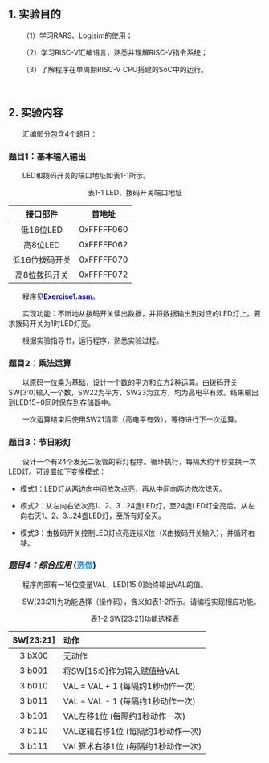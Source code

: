 ## 1. 实验目的

&emsp;&emsp;（1）学习RARS、Logisim的使用；

&emsp;&emsp;（2）学习RISC-V汇编语言，熟悉并理解RISC-V指令系统；

&emsp;&emsp;（3）了解程序在单周期RISC-V CPU搭建的SoC中的运行。

&emsp;&emsp;

## 2. 实验内容

&emsp;&emsp;汇编部分包含4个题目：

### 题目1：基本输入输出

&emsp;&emsp;LED和拨码开关的端口地址如表1-1所示。

<center>表1-1 LED、拨码开关端口地址</center>
<center>

| 接口部件 | 首地址 |
| :-: | :-: |
| 低16位LED | 0xFFFFF060 |
| 高8位LED | 0xFFFFF062 |
| 低16位拨码开关 | 0xFFFFF070 |
| 高8位拨码开关 | 0xFFFFF072 |

</center>

&emsp;&emsp;程序见<font color = blue>**Exercise1.asm**</font>。

&emsp;&emsp;实现功能：不断地从拨码开关读出数据，并将数据输出到对应的LED灯上。要求拨码开关为1时LED灯亮。

&emsp;&emsp;根据实验指导书，运行程序，熟悉实验过程。

### 题目2：乘法运算

&emsp;&emsp;以原码一位乘为基础，设计一个数的平方和立方2种运算。由拨码开关SW[3:0]输入一个数，SW22为平方，SW23为立方，均为高电平有效。结果输出到LED15~0同时保存到存储器中。

&emsp;&emsp;一次运算结束后使用SW21清零（高电平有效），等待进行下一次运算。

### 题目3：节日彩灯

&emsp;&emsp;设计一个有24个发光二极管的彩灯程序。循环执行，每隔大约半秒变换一次LED灯。可设置如下变换模式：

- 模式1：LED灯从两边向中间依次点亮，再从中间向两边依次熄灭。

- 模式2：从左向右依次亮1、2、3…24盏LED灯，至24盏LED灯全亮后，从左向右灭1、2、3…24盏LED灯，至所有灯全灭。

- 模式3：由拨码开关控制LED灯点亮连续X位（X由拨码开关输入），并循环右移。

### *题目4：综合应用* (<font color = DodgerBlue>**选做**</font>)

&emsp;&emsp;程序内部有一16位变量VAL，LED[15:0]始终输出VAL的值。

&emsp;&emsp;SW[23:21]为功能选择（操作码），含义如表1-2所示。请编程实现相应功能。

<center>表1-2 SW[23:21]功能选择表</center>
<center>

| SW[23:21] | 动作 |
| :-: | :- |
| 3'bX00 | 无动作 |
| 3'b001 | 将SW[15:0]作为输入赋值给VAL |
| 3'b010 | VAL = VAL + 1 (每隔约1秒动作一次) |
| 3'b011 | VAL = VAL - 1 (每隔约1秒动作一次) |
| 3'b101 | VAL左移1位 (每隔约1秒动作一次) |
| 3'b110 | VAL逻辑右移1位 (每隔约1秒动作一次) |
| 3'b111 | VAL算术右移1位 (每隔约1秒动作一次) |

</center>
